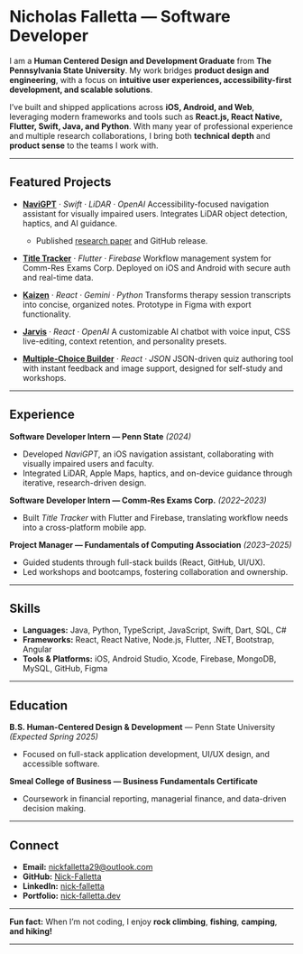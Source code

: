 # Nicholas Falletta — Software Developer

I am a **Human Centered Design and Development Graduate** from **The Pennsylvania State University**. My work bridges **product design and engineering**, with a focus on **intuitive user experiences, accessibility-first development, and scalable solutions**.

I’ve built and shipped applications across **iOS, Android, and Web**, leveraging modern frameworks and tools such as **React.js, React Native, Flutter, Swift, Java, and Python**. With many year of professional experience and multiple research collaborations, I bring both **technical depth** and **product sense** to the teams I work with.

---

## Featured Projects

* **[NaviGPT](https://github.com/PSU-IST-CIL/NaviGPT/)** · *Swift · LiDAR · OpenAI*
  Accessibility-focused navigation assistant for visually impaired users. Integrates LiDAR object detection, haptics, and AI guidance.

  * Published [research paper](https://arxiv.org/pdf/2410.04005) and GitHub release.

* **[Title Tracker](https://apps.apple.com/us/app/title-tracker/id6504823785)** · *Flutter · Firebase*
  Workflow management system for Comm-Res Exams Corp. Deployed on iOS and Android with secure auth and real-time data.

* **[Kaizen](https://www.figma.com/proto/iZQ0xGy7zTffsi4Gv1Yi7W/TherAI?node-id=0-1)** · *React · Gemini · Python*
  Transforms therapy session transcripts into concise, organized notes. Prototype in Figma with export functionality.

* **[Jarvis](https://github.com/Nick-Falletta/jarvis)** · *React · OpenAI*
  A customizable AI chatbot with voice input, CSS live-editing, context retention, and personality presets.

* **[Multiple-Choice Builder](https://github.com/Nick-Falletta/taggingQuestion)** · *React · JSON*
  JSON-driven quiz authoring tool with instant feedback and image support, designed for self-study and workshops.

---

## Experience

**Software Developer Intern — Penn State** *(2024)*

* Developed *NaviGPT*, an iOS navigation assistant, collaborating with visually impaired users and faculty.
* Integrated LiDAR, Apple Maps, haptics, and on-device guidance through iterative, research-driven design.

**Software Developer Intern — Comm-Res Exams Corp.** *(2022–2023)*

* Built *Title Tracker* with Flutter and Firebase, translating workflow needs into a cross-platform mobile app.

**Project Manager — Fundamentals of Computing Association** *(2023–2025)*

* Guided students through full-stack builds (React, GitHub, UI/UX).
* Led workshops and bootcamps, fostering collaboration and ownership.

---

## Skills

* **Languages:** Java, Python, TypeScript, JavaScript, Swift, Dart, SQL, C#
* **Frameworks:** React, React Native, Node.js, Flutter, .NET, Bootstrap, Angular
* **Tools & Platforms:** iOS, Android Studio, Xcode, Firebase, MongoDB, MySQL, GitHub, Figma

---

## Education

**B.S. Human-Centered Design & Development** — Penn State University *(Expected Spring 2025)*

* Focused on full-stack application development, UI/UX design, and accessible software.

**Smeal College of Business — Business Fundamentals Certificate**

* Coursework in financial reporting, managerial finance, and data-driven decision making.

---

## Connect

* **Email:** [nickfalletta29@outlook.com](mailto:nickfalletta29@outlook.com)
* **GitHub:** [Nick-Falletta](https://github.com/Nick-Falletta)
* **LinkedIn:** [nick-falletta](https://www.linkedin.com/in/nick-falletta)
* **Portfolio:** [nick-falletta.dev](https://nick-falletta.dev)

---

**Fun fact:** When I’m not coding, I enjoy **rock climbing**, **fishing**, **camping**, **and hiking!**

---